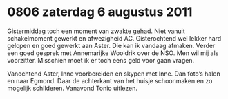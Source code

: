 # 0806 zaterdag 6 augustus 2011
Gistermiddag toch een moment van zwakte gehad. Niet vanuit schakelmoment gewerkt en afwezigheid AC. Gisterochtend wel lekker hard gelopen en goed gewerkt aan Aster. Die kan ik vandaag afmaken. Verder een goed gesprek met Annemarijke Wooldrik over de NSO. Men wil mij als voorzitter. Misschien moet ik er toch eens geld voor gaan vragen.

Vanochtend Aster, Inne voorbereiden en skypen met Inne. Dan foto’s halen en naar Egmond. Daar de achterkant van het huisje schoonmaken en zo mogelijk schilderen. Vanavond Tonio uitlezen.